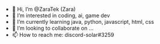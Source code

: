 - 👋 Hi, I’m @ZaraTek (Zara)
- 👀 I’m interested in coding, ai, game dev
- 🌱 I’m currently learning java, python, javascript, html, css
- 💞️ I’m looking to collaborate on ...
- 📫 How to reach me: discord-solar#3259

<!---
ZaraTek/ZaraTek is a ✨ special ✨ repository because its `README.md` (this file) appears on your GitHub profile.
You can click the Preview link to take a look at your changes.
--->
